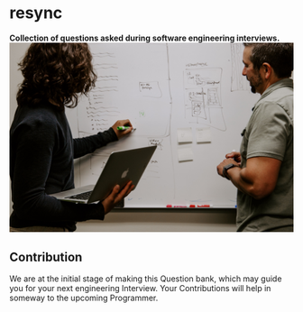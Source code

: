 # resync

**Collection of questions asked during software engineering interviews.**
![title-image](./img/title-image.jpeg)

## Contribution

We are at the initial stage of making this Question bank, which may guide you for your next engineering Interview. Your Contributions will help in someway to the upcoming Programmer.
